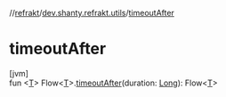 //[refrakt](../../index.md)/[dev.shanty.refrakt.utils](index.md)/[timeoutAfter](timeout-after.md)

# timeoutAfter

[jvm]\
fun &lt;[T](timeout-after.md)&gt; Flow&lt;[T](timeout-after.md)&gt;.[timeoutAfter](timeout-after.md)(duration: [Long](https://kotlinlang.org/api/latest/jvm/stdlib/kotlin/-long/index.html)): Flow&lt;[T](timeout-after.md)&gt;
